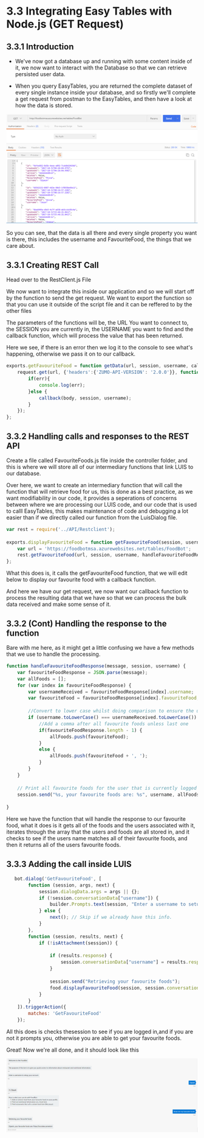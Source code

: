 # 3.3 Integrating Easy Tables with Node.js (GET Request) 

## 3.3.1 Introduction

- We've now got a database up and running with some content inside of it, we now want to interact with the Database so that we can retrieve persisted user data.

- When you query EasyTables, you are returned the complete dataset of every single instance inside your database, and so firstly
we'll complete a get request from postman to the EasyTables, and then have a look at how the data is stored.

![Postman](photos/POSTman.PNG)

So you can see, that the data is all there and every single property you want is there, this includes the username and FavouriteFood, the things that we care about.



## 3.3.1 Creating REST Call

Head over to the RestClient.js File

We now want to integrate this inside our application and so we will start off by the function to send the get request.
We want to export the function so that you can use it outside of the script file and it can be reffered to by the other files

The parameters of the functions will be, the URL You want to connect to, the SESSION you are currently in, the USERNAME you want to find and the callback function, which will process the value that has been returned.

Here we see, if there is an error then we log it to the console to see what's happening, otherwise we pass it on to our callback.
```javascript
exports.getFavouriteFood = function getData(url, session, username, callback){
    request.get(url, {'headers':{'ZUMO-API-VERSION': '2.0.0'}}, function(err,res,body){
        if(err){
            console.log(err);
        }else {
            callback(body, session, username);
        }
    });
};
```

## 3.3.2 Handling calls and responses to the REST API
Create a file called FavouriteFoods.js file inside the controller folder, and this is where we will store all of our intermediary functions that link LUIS to our database.

Over here, we want to create an intermediary function that will call the function that will retrieve food for us, this is done as a best practice, as we want modifiability in our code, it provides a seperations of concerns between where we are processing our LUIS code, and our code that is used to calll EasyTables, this makes maintenance of code and debugging a lot easier than if we directly called our function from the LuisDialog file.

```Javascript
var rest = require('../API/Restclient');

exports.displayFavouriteFood = function getFavouriteFood(session, username){
    var url = 'https://foodbotmsa.azurewebsites.net/tables/FoodBot';
    rest.getFavouriteFood(url, session, username, handleFavouriteFoodResponse)
};

```
What this does is, it calls the getFavouriteFood function, that we will edit below to display our favourite food with a callback function.

And here we have our get request, we now want our callback function to process the resulting data that we have so that we can process the bulk data received and make some sense of it.

## 3.3.2 (Cont) Handling the response to the function
Bare with me here, as it might get a little confusing we have a few methods that we use to handle the processing.

```javascript
function handleFavouriteFoodResponse(message, session, username) {
    var favouriteFoodResponse = JSON.parse(message);
    var allFoods = [];
    for (var index in favouriteFoodResponse) {
        var usernameReceived = favouriteFoodResponse[index].username;
        var favouriteFood = favouriteFoodResponse[index].favouriteFood;

        //Convert to lower case whilst doing comparison to ensure the user can type whatever they like
        if (username.toLowerCase() === usernameReceived.toLowerCase()) {
            //Add a comma after all favourite foods unless last one
            if(favouriteFoodResponse.length - 1) {
                allFoods.push(favouriteFood);
            }
            else {
                allFoods.push(favouriteFood + ', ');
            }
        }        
    }
    
    // Print all favourite foods for the user that is currently logged in
    session.send("%s, your favourite foods are: %s", username, allFoods);                
    
}
```
Here we have the function that will handle the response to our favourite food, what it does is it gets all of the foods and the users associated with it, iterates through the array that the users and foods are all stored in, and it checks to see if the users name matches all of their favourite foods, and then it returns all of the users favourite foods.


## 3.3.3 Adding the call inside LUIS

```javascript
   bot.dialog('GetFavouriteFood', [
        function (session, args, next) {
            session.dialogData.args = args || {};        
            if (!session.conversationData["username"]) {
                builder.Prompts.text(session, "Enter a username to setup your account.");                
            } else {
                next(); // Skip if we already have this info.
            }
        },
        function (session, results, next) {
            if (!isAttachment(session)) {

                if (results.response) {
                    session.conversationData["username"] = results.response;
                }

                session.send("Retrieving your favourite foods");
                food.displayFavouriteFood(session, session.conversationData["username"]);  // <---- THIS LINE HERE IS WHAT WE NEED 
            }
        }
    ]).triggerAction({
        matches: 'GetFavouriteFood'
    });
```
All this does is checks thesession to see if you are logged in,and if you are not it prompts you, otherwise you are able  to get your favourite foods.






Great! Now we're all done, and it should look like this

![Bot Builder](photos/BotBuilder.PNG)

